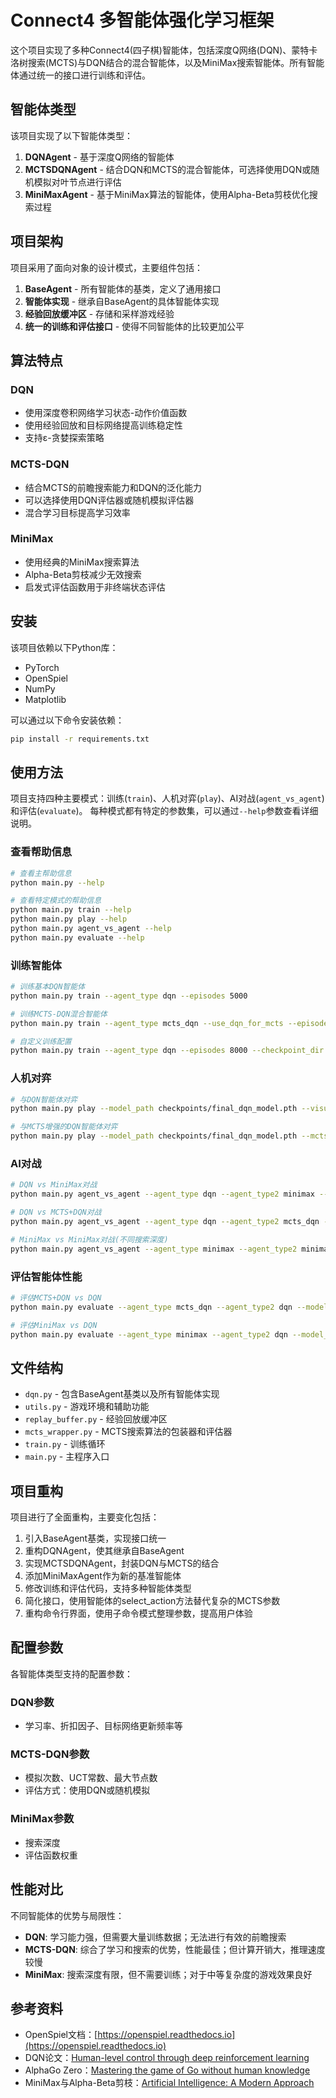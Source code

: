 # Connect4 多智能体强化学习框架

这个项目实现了多种Connect4(四子棋)智能体，包括深度Q网络(DQN)、蒙特卡洛树搜索(MCTS)与DQN结合的混合智能体，以及MiniMax搜索智能体。所有智能体通过统一的接口进行训练和评估。

## 智能体类型

该项目实现了以下智能体类型：

1. **DQNAgent** - 基于深度Q网络的智能体
2. **MCTSDQNAgent** - 结合DQN和MCTS的混合智能体，可选择使用DQN或随机模拟对叶节点进行评估
3. **MiniMaxAgent** - 基于MiniMax算法的智能体，使用Alpha-Beta剪枝优化搜索过程

## 项目架构

项目采用了面向对象的设计模式，主要组件包括：

1. **BaseAgent** - 所有智能体的基类，定义了通用接口
2. **智能体实现** - 继承自BaseAgent的具体智能体实现
3. **经验回放缓冲区** - 存储和采样游戏经验
4. **统一的训练和评估接口** - 使得不同智能体的比较更加公平

## 算法特点

### DQN
- 使用深度卷积网络学习状态-动作价值函数
- 使用经验回放和目标网络提高训练稳定性
- 支持ε-贪婪探索策略

### MCTS-DQN
- 结合MCTS的前瞻搜索能力和DQN的泛化能力
- 可以选择使用DQN评估器或随机模拟评估器
- 混合学习目标提高学习效率

### MiniMax
- 使用经典的MiniMax搜索算法
- Alpha-Beta剪枝减少无效搜索
- 启发式评估函数用于非终端状态评估

## 安装

该项目依赖以下Python库：

- PyTorch
- OpenSpiel
- NumPy
- Matplotlib

可以通过以下命令安装依赖：

```bash
pip install -r requirements.txt
```

## 使用方法

项目支持四种主要模式：训练(`train`)、人机对弈(`play`)、AI对战(`agent_vs_agent`)和评估(`evaluate`)。
每种模式都有特定的参数集，可以通过`--help`参数查看详细说明。

### 查看帮助信息

```bash
# 查看主帮助信息
python main.py --help

# 查看特定模式的帮助信息
python main.py train --help
python main.py play --help
python main.py agent_vs_agent --help
python main.py evaluate --help
```

### 训练智能体

```bash
# 训练基本DQN智能体
python main.py train --agent_type dqn --episodes 5000

# 训练MCTS-DQN混合智能体
python main.py train --agent_type mcts_dqn --use_dqn_for_mcts --episodes 10000

# 自定义训练配置
python main.py train --agent_type dqn --episodes 8000 --checkpoint_dir my_models --eval_freq 100 --checkpoint_freq 1000
```

### 人机对弈

```bash
# 与DQN智能体对弈
python main.py play --model_path checkpoints/final_dqn_model.pth --visualize

# 与MCTS增强的DQN智能体对弈
python main.py play --model_path checkpoints/final_dqn_model.pth --mcts_sims 50 --use_dqn_for_mcts --visualize
```

### AI对战

```bash
# DQN vs MiniMax对战
python main.py agent_vs_agent --agent_type dqn --agent_type2 minimax --model_path checkpoints/dqn_model.pth --minimax_depth2 4 --visualize

# DQN vs MCTS+DQN对战
python main.py agent_vs_agent --agent_type dqn --agent_type2 mcts_dqn --model_path checkpoints/dqn_model.pth --model_path2 checkpoints/dqn_model.pth --mcts_sims2 50 --use_dqn_for_mcts2 --visualize

# MiniMax vs MiniMax对战(不同搜索深度)
python main.py agent_vs_agent --agent_type minimax --agent_type2 minimax --minimax_depth 5 --minimax_depth2 3 --visualize
```

### 评估智能体性能

```bash
# 评估MCTS+DQN vs DQN
python main.py evaluate --agent_type mcts_dqn --agent_type2 dqn --model_path checkpoints/dqn_model.pth --model_path2 checkpoints/baseline_model.pth --mcts_sims 50 --use_dqn_for_mcts --num_games 100

# 评估MiniMax vs DQN
python main.py evaluate --agent_type minimax --agent_type2 dqn --model_path2 checkpoints/dqn_model.pth --minimax_depth 4 --num_games 50
```

## 文件结构

- `dqn.py` - 包含BaseAgent基类以及所有智能体实现
- `utils.py` - 游戏环境和辅助功能
- `replay_buffer.py` - 经验回放缓冲区
- `mcts_wrapper.py` - MCTS搜索算法的包装器和评估器
- `train.py` - 训练循环
- `main.py` - 主程序入口

## 项目重构

项目进行了全面重构，主要变化包括：

1. 引入BaseAgent基类，实现接口统一
2. 重构DQNAgent，使其继承自BaseAgent
3. 实现MCTSDQNAgent，封装DQN与MCTS的结合
4. 添加MiniMaxAgent作为新的基准智能体
5. 修改训练和评估代码，支持多种智能体类型
6. 简化接口，使用智能体的select_action方法替代复杂的MCTS参数
7. 重构命令行界面，使用子命令模式整理参数，提高用户体验

## 配置参数

各智能体类型支持的配置参数：

### DQN参数
- 学习率、折扣因子、目标网络更新频率等

### MCTS-DQN参数
- 模拟次数、UCT常数、最大节点数
- 评估方式：使用DQN或随机模拟

### MiniMax参数
- 搜索深度
- 评估函数权重

## 性能对比

不同智能体的优势与局限性：

- **DQN**: 学习能力强，但需要大量训练数据；无法进行有效的前瞻搜索
- **MCTS-DQN**: 综合了学习和搜索的优势，性能最佳；但计算开销大，推理速度较慢
- **MiniMax**: 搜索深度有限，但不需要训练；对于中等复杂度的游戏效果良好

## 参考资料

- OpenSpiel文档：[https://openspiel.readthedocs.io](https://openspiel.readthedocs.io)
- DQN论文：[Human-level control through deep reinforcement learning](https://www.nature.com/articles/nature14236)
- AlphaGo Zero：[Mastering the game of Go without human knowledge](https://www.nature.com/articles/nature24270)
- MiniMax与Alpha-Beta剪枝：[Artificial Intelligence: A Modern Approach](http://aima.cs.berkeley.edu/) 